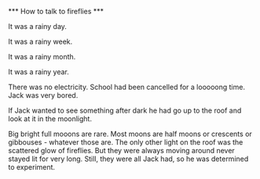 *** How to talk to fireflies ***

It was a rainy day.

It was a rainy week.

It was a rainy month.

It was a rainy year.

There was no electricity. School had been cancelled for a looooong time. Jack was very bored. 

If Jack wanted to see something after dark he had go up to the roof and look at it in the moonlight.

Big bright full mooons are rare. Most moons are half moons or crescents or gibbouses - whatever those are. The only other light on the roof was the scattered glow of fireflies. But they were always moving around never stayed lit for very long. Still, they were all Jack had, so he was determined to experiment.